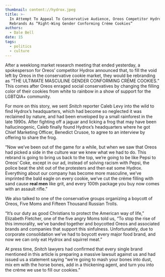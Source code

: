 ```yaml
---
thumbnail: content://hydrox.jpeg
title: >-
  In Attempt To Appeal To Conservative Audience, Oreos Competitor Hydrox
  Rebrands As “Right-Wing Gender Conforming Créme Cookies”
authors:
  - Dale Bell
date: 15
tags:
  - politics
  - culture
---
```


After a weeklong market research meeting that ended yesterday, a spokesperson for Oreos’ competitor Hydrox announced that, to fill the void left by Oreos in the conservative cookie market, they would be rebranding as “THE ULTIMATE MASCULINE GENDER CONFORMING CRÉME COOKIES.” This comes after Oreos enraged social conservatives by changing the filling color of their cookies from white to rainbow in a show of support for the LGBTQIA+ community. 

For more on this story, we sent *Snitch* reporter Caleb Levy into the wild to find Hydrox’s headquarters, which had become so neglected it was reclaimed by nature, and had been enveloped by a small rainforest in the late 1990s. After fighting off a jaguar and licking a frog that may have been hallucinogenic, Caleb finally found Hydrox’s headquarters where he got Chief Marketing Officer, Benedict Crusoe, to agree to an interview by offering to share the frog.

“Now we’ve been out of the game for a while, but when we saw that Oreos had picked a side in the culture war we knew what we had to do. This rebrand is going to bring us back to the top, we’re going to be like Pepsi to Oreos’ Coke, except in our ad, instead of solving racism with Pepsi, the police beat the shit out of the protesters and then eat some Hydrox. Everything about our company has become more masculine, we’ve imprinted the bald eagle on every cookie, we’ve cut the créme filling with sand cause **real men** like grit, and every 100th package you buy now comes with an assault rifle.”

We also talked to one of the conservative groups organizing a boycott of Oreos, Five Moms and Fifteen Thousand Russian Trolls.

“It’s our duty as good Christians to protect the American way of life,” Elizabeth Fletcher, one of the five angry Moms told us, “To stop the rise of this immorality, we’ve banded together and boycotted Oreos and associated brands and companies that support this sinfulness. Unfortunately, due to corporate consolidation we’ve had to boycott every major food brand, and now we can only eat Hydrox and squirrel meat.”

At press time, *Snitch* lawyers had confirmed that every single brand mentioned in this article is preparing a massive lawsuit against us and had issued us a statement saying “we’re going to mash your bones into dust, mix em with the horse bones, add in a thickening agent, and turn you into the créme we use to fill our cookies.”
